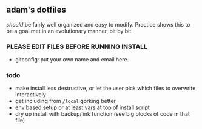 ## adam's dotfiles

*should* be fairly well organized and easy to modify.  Practice shows this to
be a goal met in an evolutionary manner, bit by bit.

### PLEASE EDIT FILES BEFORE RUNNING INSTALL ###
- gitconfig: put your own name and email here.

### todo
- make install less destructive, or let the user pick which files to overwrite interactively 
- get including from `/local` qorking better
- env based setup or at least vars at top of install script
- dry up install with backup/link function (see big blocks of code in that file)
